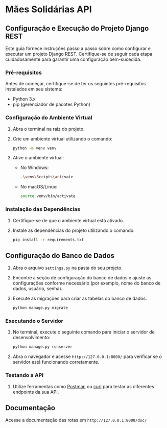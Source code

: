 # Mães Solidárias API

## Configuração e Execução do Projeto Django REST

Este guia fornece instruções passo a passo sobre como configurar e executar um projeto Django REST. Certifique-se de seguir cada etapa cuidadosamente para garantir uma configuração bem-sucedida.

### Pré-requisitos

Antes de começar, certifique-se de ter os seguintes pré-requisitos instalados em seu sistema:

- Python 3.x
- pip (gerenciador de pacotes Python)

### Configuração do Ambiente Virtual

1. Abra o terminal na raiz do projeto.

2. Crie um ambiente virtual utilizando o comando:

    ```bash
    python -m venv venv
    ```

3. Ative o ambiente virtual:

    - No Windows:

        ```bash
        .\venv\Scripts\activate
        ```

    - No macOS/Linux:

        ```bash
        source venv/bin/activate
        ```

### Instalação das Dependências

1. Certifique-se de que o ambiente virtual está ativado.

2. Instale as dependências do projeto utilizando o comando:

    ```bash
    pip install -r requirements.txt
    ```

## Configuração do Banco de Dados

1. Abra o arquivo `settings.py` na pasta do seu projeto.

2. Encontre a seção de configuração do banco de dados e ajuste as configurações conforme necessário (por exemplo, nome do banco de dados, usuário, senha).

3. Execute as migrações para criar as tabelas do banco de dados:

    ```bash
    python manage.py migrate
    ```

### Executando o Servidor

1. No terminal, execute o seguinte comando para iniciar o servidor de desenvolvimento:

    ```bash
    python manage.py runserver
    ```

2. Abra o navegador e acesse `http://127.0.0.1:8000/` para verificar se o servidor está funcionando corretamente.

### Testando a API

1. Utilize ferramentas como [Postman](https://www.postman.com/) ou [curl](https://curl.se/) para testar as diferentes endpoints da sua API.

## Documentação

Acesse a documentação das rotas em `http://127.0.0.1:8000/doc/`

